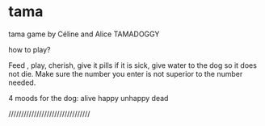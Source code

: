 # tama
tama game by Céline and Alice
TAMADOGGY

how to play?

Feed , play, cherish, give it pills if it is sick, give water to the dog so it does not die.
Make sure the number you enter is not superior to the number needed.

4 moods for the dog:
alive
happy
unhappy
dead

////////////////////////////////
